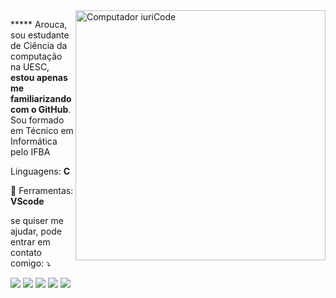 <img src="https://raw.githubusercontent.com/MicaelliMedeiros/micaellimedeiros/master/image/computer-illustration.png" min-width="400px" max-width="400px" width="400px" align="right" alt="Computador iuriCode">

<p align="left"> 
  ***** Arouca, sou estudante de Ciência da computação na UESC, <strong>estou apenas me familiarizando com o GitHub</strong>.<br>
  Sou formado em Técnico em Informática pelo IFBA
</p>

<p align="left">
   Linguagens: <strong>C</strong>
</p>

<p align="left">
  💼 Ferramentas: <strong>VScode</strong>
</p>

<p align="left">
   se quiser me ajudar, pode entrar em contato comigo: ⤵️
</p>

<p align="left">
  <a href="mailto:brennoarouca@gmail.com" alt="Gmail">
  <img src="https://img.shields.io/badge/-Gmail-FF0000?style=flat-square&labelColor=FF0000&logo=gmail&logoColor=white&link=LINK-DO-SEU-EMAIL" /></a>

  <a href="https://www.linkedin.com/in/breno-arouca-3287b01b7" alt="Linkedin">
  <img src="https://img.shields.io/badge/-Linkedin-0e76a8?style=flat-square&logo=Linkedin&logoColor=white&link=LINK-DO-SEU-LINKEDIN" /></a>

  <a href="https://wa.me/73981436914" alt="WhatsApp">
  <img src="https://img.shields.io/badge/-WhatsApp-25d366?style=flat-square&labelColor=25d366&logo=whatsapp&logoColor=white&link=API-DO-SEU-WHATSAPP"/></a>

  <a href="#" alt="Facebook">
  <img src="https://img.shields.io/badge/-Facebook-3b5998?style=flat-square&labelColor=3b5998&logo=facebook&logoColor=white&link=LINK-DO-SEU-FACEBOOK"/></a>

  <a href="https://instagram.com/b_arouca?igshid=YmMyMTA2M2Y=" alt="Instagram">
  <img src="https://img.shields.io/badge/-Instagram-DF0174?style=flat-square&labelColor=DF0174&logo=instagram&logoColor=white&link=LINK-DO-SEU-INSTAGRAM"/></a>
</p>  
